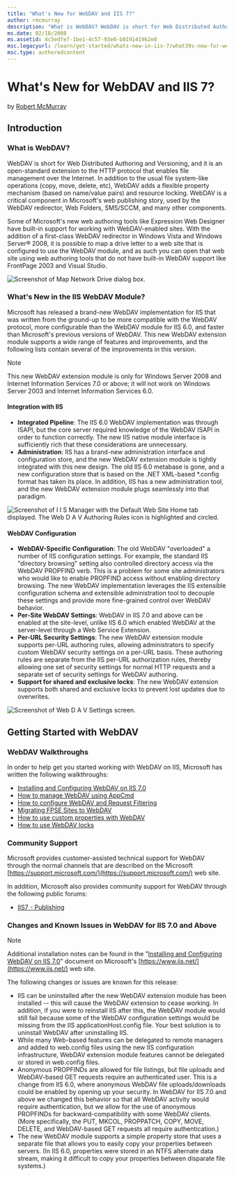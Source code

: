 ```yaml
---
title: "What's New for WebDAV and IIS 7?"
author: rmcmurray
description: "What is WebDAV? WebDAV is short for Web Distributed Authoring and Versioning, and it is an open-standard extension to the HTTP protocol that enables file man..."
ms.date: 02/18/2008
ms.assetid: 4c5edfe7-1be1-4c57-93e0-b019141962e0
msc.legacyurl: /learn/get-started/whats-new-in-iis-7/what39s-new-for-webdav-and-iis-7
msc.type: authoredcontent
---
```

# What's New for WebDAV and IIS 7?

by [Robert McMurray](https://github.com/rmcmurray)

## Introduction

### What is WebDAV?

WebDAV is short for Web Distributed Authoring and Versioning, and it is an open-standard extension to the HTTP protocol that enables file management over the Internet. In addition to the usual file system-like operations (copy, move, delete, etc), WebDAV adds a flexible property mechanism (based on name/value pairs) and resource locking. WebDAV is a critical component in Microsoft's web publishing story, used by the WebDAV redirector, Web Folders, SMS/SCCM, and many other components.

Some of Microsoft's new web authoring tools like Expression Web Designer have built-in support for working with WebDAV-enabled sites. With the addition of a first-class WebDAV redirector in Windows Vista and Windows Server® 2008, it is possible to map a drive letter to a web site that is configured to use the WebDAV module, and as such you can open that web site using web authoring tools that do not have built-in WebDAV support like FrontPage 2003 and Visual Studio.

![Screenshot of Map Network Drive dialog box.](what39s-new-for-webdav-and-iis-7/_static/image1.jpg)

### What's New in the IIS WebDAV Module?

Microsoft has released a brand-new WebDAV implementation for IIS that was written from the ground-up to be more compatible with the WebDAV protocol, more configurable than the WebDAV module for IIS 6.0, and faster than Microsoft's previous versions of WebDAV. This new WebDAV extension module supports a wide range of features and improvements, and the following lists contain several of the improvements in this version.

> [!NOTE]
> This new WebDAV extension module is only for Windows Server 2008 and Internet Information Services 7.0 or above; it will not work on Windows Server 2003 and Internet Information Services 6.0.
> 
> #### Integration with IIS
> 
> - **Integrated Pipeline**: The IIS 6.0 WebDAV implementation was through ISAPI, but the core server required knowledge of the WebDAV ISAPI in order to function correctly. The new IIS native module interface is sufficiently rich that these considerations are unnecessary.
> - **Administration**: IIS has a brand-new administration interface and configuration store, and the new WebDAV extension module is tightly integrated with this new design. The old IIS 6.0 metabase is gone, and a new configuration store that is based on the .NET XML-based \*.config format has taken its place. In addition, IIS has a new administration tool, and the new WebDAV extension module plugs seamlessly into that paradigm.
> 
> ![Screenshot of I I S Manager with the Default Web Site Home tab displayed. The Web D A V Authoring Rules icon is highlighted and circled.](what39s-new-for-webdav-and-iis-7/_static/image3.jpg)
> 
> 
> #### WebDAV Configuration
> 
> - **WebDAV-Specific Configuration**: The old WebDAV "overloaded" a number of IIS configuration settings. For example, the standard IIS "directory browsing" setting also controlled directory access via the WebDAV PROPFIND verb. This is a problem for some site administrators who would like to enable PROPFIND access without enabling directory browsing. The new WebDAV implementation leverages the IIS extensible configuration schema and extensible administration tool to decouple these settings and provide more fine-grained control over WebDAV behavior.
> - **Per-Site WebDAV Settings**: WebDAV in IIS 7.0 and above can be enabled at the site-level, unlike IIS 6.0 which enabled WebDAV at the server-level through a Web Service Extension.
> - **Per-URL Security Settings**: The new WebDAV extension module supports per-URL authoring rules, allowing administrators to specify custom WebDAV security settings on a per-URL basis. These authoring rules are separate from the IIS per-URL authorization rules, thereby allowing one set of security settings for normal HTTP requests and a separate set of security settings for WebDAV authoring.
> - **Support for shared and exclusive locks**: The new WebDAV extension supports both shared and exclusive locks to prevent lost updates due to overwrites.
> 
> ![Screenshot of Web D A V Settings screen.](what39s-new-for-webdav-and-iis-7/_static/image11.jpg)

## Getting Started with WebDAV

### WebDAV Walkthroughs

In order to help get you started working with WebDAV on IIS, Microsoft has written the following walkthroughs:

- [Installing and Configuring WebDAV on IIS 7.0](https://go.microsoft.com/fwlink/?LinkId=105146)
- [How to manage WebDAV using AppCmd](https://go.microsoft.com/fwlink/?LinkId=108319)
- [How to configure WebDAV and Request Filtering](https://go.microsoft.com/fwlink/?LinkId=108321)
- [Migrating FPSE Sites to WebDAV](https://go.microsoft.com/fwlink/?LinkId=108347)
- [How to use custom properties with WebDAV](https://go.microsoft.com/fwlink/?LinkId=108320)
- [How to use WebDAV locks](https://go.microsoft.com/fwlink/?LinkId=141617)

### Community Support

Microsoft provides customer-assisted technical support for WebDAV through the normal channels that are described on the Microsoft [https://support.microsoft.com/](https://support.microsoft.com/) web site.

In addition, Microsoft also provides community support for WebDAV through the following public forums:

- [IIS7 - Publishing](https://forums.iis.net/1045.aspx)

### Changes and Known Issues in WebDAV for IIS 7.0 and Above

> [!NOTE]
> Additional installation notes can be found in the "[Installing and Configuring WebDAV on IIS 7.0](https://go.microsoft.com/fwlink/?LinkId=105146)" document on Microsoft's [https://www.iis.net/](https://www.iis.net/) web site.

The following changes or issues are known for this release:

- IIS can be uninstalled after the new WebDAV extension module has been installed -- this will cause the WebDAV extension to cease working. In addition, if you were to reinstall IIS after this, the WebDAV module would still fail because some of the WebDAV configuration settings would be missing from the IIS applicationHost.config file. Your best solution is to uninstall WebDAV after uninstalling IIS.
- While many Web-based features can be delegated to remote managers and added to web.config files using the new IIS configuration infrastructure, WebDAV extension module features cannot be delegated or stored in web.config files.
- Anonymous PROPFINDs are allowed for file listings, but file uploads and WebDAV-based GET requests require an authenticated user. This is a change from IIS 6.0, where anonymous WebDAV file uploads/downloads could be enabled by opening up your security. In WebDAV for IIS 7.0 and above we changed this behavior so that all WebDAV activity would require authentication, but we allow for the use of anonymous PROPFINDs for backward-compatibility with some WebDAV clients. (More specifically, the PUT, MKCOL, PROPPATCH, COPY, MOVE, DELETE, and WebDAV-based GET requests all require authentication.)
- The new WebDAV module supports a simple property store that uses a separate file that allows you to easily copy your properties between servers. (In IIS 6.0, properties were stored in an NTFS alternate data stream, making it difficult to copy your properties between disparate file systems.)

